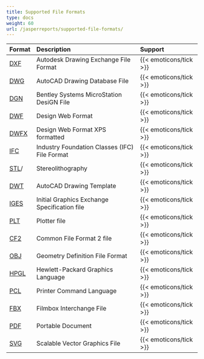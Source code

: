 ```yaml
---
title: Supported File Formats
type: docs
weight: 60
url: /jasperreports/supported-file-formats/
---
```


|**Format**|**Description**|**Support**|
| :- | :- | :- |
|[DXF](https://docs.fileformat.com/cad/dxf/)| Autodesk Drawing Exchange File Format|{{< emoticons/tick >}}|
|[DWG](https://docs.fileformat.com/specification/cad/dwg/)| AutoCAD Drawing Database File|{{< emoticons/tick >}}|
|[DGN](https://docs.fileformat.com/cad/dgn/)| Bentley Systems MicroStation DesiGN File|{{< emoticons/tick >}}|
|[DWF](https://docs.fileformat.com/cad/dwf/)| Design Web Format|{{< emoticons/tick >}}|
|[DWFX](https://docs.fileformat.com/cad/dwfx/)| Design Web Format XPS formatted|{{< emoticons/tick >}}|
|[IFC](https://docs.fileformat.com/cad/ifc/)| Industry Foundation Classes (IFC) File Format|{{< emoticons/tick >}}|
|[STL](https://docs.fileformat.com/cad/stl)/| Stereolithography|{{< emoticons/tick >}}|
|[DWT](https://docs.fileformat.com/cad/dwt/)| AutoCAD Drawing Template|{{< emoticons/tick >}}|
|[IGES](https://docs.fileformat.com/cad/iges/)| Initial Graphics Exchange Specification file|{{< emoticons/tick >}}|
|[PLT](https://docs.fileformat.com/cad/plt/)| Plotter file|{{< emoticons/tick >}}|
|[CF2](https://docs.fileformat.com/cad/cf2/)| Common File Format 2 file|{{< emoticons/tick >}}|
|[OBJ](https://docs.fileformat.com/3d/obj/)| Geometry Definition File Format|{{< emoticons/tick >}}|
|[HPGL](https://docs.fileformat.com/cad/hpgl/)| Hewlett-Packard Graphics Language|{{< emoticons/tick >}}|
|[PCL](https://docs.fileformat.com/page-description-language/pcl/)| Printer Command Language|{{< emoticons/tick >}}|
|[FBX](https://docs.fileformat.com/3d/fbx/)| Filmbox Interchange File|{{< emoticons/tick >}}|
|[PDF](https://docs.fileformat.com/pdf/)| Portable Document|{{< emoticons/tick >}}|
|[SVG](https://docs.fileformat.com/page-description-language/svg/)| Scalable Vector Graphics File|{{< emoticons/tick >}}|

